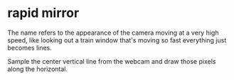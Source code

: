 # rapid mirror

The name refers to the appearance of the camera moving at a very high speed, like looking out a train window that's moving so fast everything just becomes lines.

Sample the center vertical line from the webcam and draw those pixels along the
horizontal.

